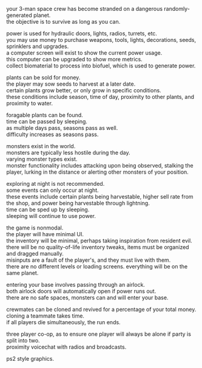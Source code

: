 your 3-man space crew has become stranded on a dangerous randomly-generated planet.  
the objective is to survive as long as you can.  
  
power is used for hydraulic doors, lights, radios, turrets, etc.  
you may use money to purchase weapons, tools, lights, decorations, seeds, sprinklers and upgrades.  
a computer screen will exist to show the current power usage.  
this computer can be upgraded to show more metrics.  
collect biomaterial to process into biofuel, which is used to generate power.  
  
plants can be sold for money.  
the player may sow seeds to harvest at a later date.  
certain plants grow better, or only grow in specific conditions.  
these conditions include season, time of day, proximity to other plants, and proximity to water.  
  
foragable plants can be found.  
time can be passed by sleeping.  
as multiple days pass, seasons pass as well.  
difficulty increases as seasons pass.  
  
monsters exist in the world.  
monsters are typically less hostile during the day.  
varying monster types exist.  
monster functionality includes attacking upon being observed, stalking the player, lurking in the distance or alerting other monsters of your position.  
  
exploring at night is not recommended.  
some events can only occur at night.  
these events include certain plants being harvestable, higher sell rate from the shop, and power being harvestable through lightning.  
time can be sped up by sleeping.  
sleeping will continue to use power.  
  
the game is nonmodal.  
the player will have minimal UI.  
the inventory will be minimal, perhaps taking inspiration from resident evil.  
there will be no quality-of-life inventory tweaks, items must be organized and dragged manually.  
misinputs are a fault of the player's, and they must live with them.  
there are no different levels or loading screens. everything will be on the same planet.  
  
entering your base involves passing through an airlock.  
both airlock doors will automatically open if power runs out.  
there are no safe spaces, monsters can and will enter your base.  
  
crewmates can be cloned and revived for a percentage of your total money.  
cloning a teammate takes time.  
if all players die simultaneously, the run ends.  
  
three player co-op, as to ensure one player will always be alone if party is split into two.  
proximity voicechat with radios and broadcasts.  
  
ps2 style graphics.